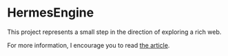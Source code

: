 # HermesEngine

This project represents a small step in the direction of exploring a rich web. 

For more information, I encourage you to read [the article](https://zdugi.github.io/hermes-rich-web/).
